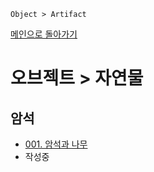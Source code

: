 ```
Object > Artifact
```
[메인으로 돌아가기](/README.md)

# 오브젝트 > 자연물 

## 암석
- [001. 암석과 나무](/Object-Natrual/001.md)
- 작성중
